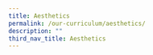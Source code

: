 ```yaml
---
title: Aesthetics
permalink: /our-curriculum/aesthetics/
description: ""
third_nav_title: Aesthetics
---
```

